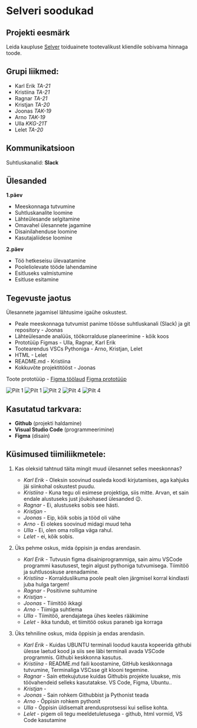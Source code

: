 # Selveri soodukad

## Projekti eesmärk
Leida kaupluse [Selver](https://www.selver.ee/) toiduainete tootevalikust kliendile sobivama hinnaga toode.

## Grupi liikmed:
- Karl Erik _TA-21_
- Kristiina _TA-21_
- Ragnar _TA-21_
- Kristjan _TA-20_
- Joonas _TAK-19_
- Arno _TAK-19_
- Ulla _KKG-21T_
- Lelet _TA-20_

## Kommunikatsioon
Suhtluskanalid: **Slack**

## Ülesanded
**1.päev**
- Meeskonnaga tutvumine
- Suhtluskanalite loomine
- Lähteülesande selgitamine
- Omavahel ülesannete jagamine
- Disainilahenduse loomine
- Kasutajaliidese loomine

**2.päev**
- Töö hetkeseisu ülevaatamine
- Pooleliolevate tööde lahendamine
- Esitluseks valmistumine
- Esitluse esitamine

## Tegevuste jaotus
Ülesannete jagamisel lähtusime igaühe oskustest.
- Peale meeskonnaga tutvumist panime töösse suhtluskanali (Slack) ja git repository - Joonas
- Lähteülesande analüüs, töökorralduse planeerimine - kõik koos
- Prototüüp Figmas - Ulla, Ragnar, Karl Erik
- Tootearendus VSCs Pythoniga - Arno, Kristjan, Lelet
- HTML - Lelet
- README.md - Kristiina
- Kokkuvõte projektitööst - Joonas

Toote prototüüp - [Figma töölaud](https://www.figma.com/file/3YbFA9gRq1baffoq2z1Ks3/Selveri-soodukad?node-id=0%3A1)
                  [Figma prototüüp](https://www.figma.com/proto/3YbFA9gRq1baffoq2z1Ks3/Selveri-soodukad?node-id=35%3A27&scaling=scale-down&page-id=0%3A1&starting-point-node-id=35%3A27&show-proto-sidebar=1)

 

![Pilt 1](https://i.imgur.com/5OLWyXR.jpeg)
![Pilt 1](https://imgur.com/JbOLSyQ.jpeg)
![Pilt 2](https://i.imgur.com/yk9nTfK.jpeg)
![Pilt 4](https://i.imgur.com/xGoUuR8.jpeg)
![Pilt 4](https://imgur.com/lnd6jIf.jpeg)



## Kasutatud tarkvara:
* **Github** (projekti haldamine)
* **Visual Studio Code** (programmeerimine)
* **Figma** (disain)

## Küsimused tiimiliikmetele: 
1. Kas oleksid tahtnud täita mingit muud ülesannet selles meeskonnas?
   * _Karl Erik_ - Oleksin soovinud osaleda koodi kirjutamises, aga kahjuks jäi siinkohal oskustest puudu.
   * _Kristiina_ - Kuna tegu oli esimese projektiga, siis mitte. Arvan, et sain endale alustuseks just jõukohased ülesanded :wink:.
   * _Ragnar_ - Ei, alustuseks sobis see hästi. 
   * _Kristjan_ - 
   * _Joonas_ - Eip, kõik sobis ja tööd oli vähe
   * _Arno_ - Ei olekes soovinud midagi muud teha
   * _Ulla_ - Ei, olen oma rolliga väga rahul.
   * _Lelet_ - ei, kõik sobis.

2. Üks pehme oskus, mida õppisin ja endas arendasin.
   * _Karl Erik_ - Tutvusin figma disainiprogrammiga, sain aimu VSCode programmi kasutusest, tegin algust pythoniga tutvumisega. Tiimitöö ja suhtlusoskuse arenadamine. 
   * _Kristiina_ - Korralduslikuma poole pealt olen järgmisel korral kindlasti juba hulga targem!
   * _Ragnar_ - Positiivne suhtumine
   * _Kristjan_ - 
   * _Joonas_ - Tiimitöö ikkagi
   * _Arno_ - Tiimiga suhtlema
   * _Ulla_ - Tiimitöö, arendajatega ühes keeles rääkimine
   * _Lelet_ - ikka tundub, et tiimitöö oskus paraneb iga korraga

3. Üks tehniline oskus, mida õppisin ja endas arendasin.
   * _Karl Erik_ - Kuidas UBUNTU terminali loodud kausta kopeerida githubi ülesse laetud kood ja siis see läbi terminali avada VSCode programmis. Githubi keskkonna kasutus. 
   * _Kristiina_ - README.md faili koostamine, GitHub keskkonnaga tutvumine, Terminaliga VSCsse git klooni tegemine.
   * _Ragnar_ - Sain ettekujutuse kuidas Githubis projekte luuakse, mis töövahendeid selleks kasutatakse. VS Code, Figma, Ubuntu..
   * _Kristjan_ - 
   * _Joonas_ - Sain rohkem Githubbist ja Pythonist teada
   * _Arno_ - Õppisin rohkem pythonit
   * _Ulla_ - Õppisin üldisemalt arendusprotsessi kui sellise kohta.
   * _Lelet_ - pigem oli tegu meeldetuletusega - github, html vormid, VS Code kasutamine
